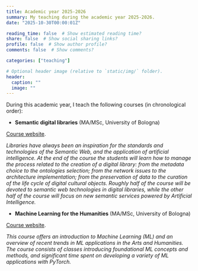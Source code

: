 ```yaml
---
title: Academic year 2025-2026
summary: My teaching during the academic year 2025-2026.
date: "2025-10-30T00:00:01Z"

reading_time: false  # Show estimated reading time?
share: false  # Show social sharing links?
profile: false  # Show author profile?
comments: false  # Show comments?

categories: ["teaching"]

# Optional header image (relative to `static/img/` folder).
header:
  caption: ""
  image: ""
---
```


During this academic year, I teach the following courses (in chronological order):

* **Semantic digital libraries** (MA/MSc, University of Bologna)

[Course website](https://www.unibo.it/it/studiare/insegnamenti-competenze-trasversali-moocs/insegnamenti/insegnamento/2025/424786).

*Libraries have always been an inspiration for the standards and technologies of the Semantic Web, and the application of artificial intelligence. At the end of the course the students will learn how to manage the process related to the creation of a digital library: from the metadata choice to the ontologies selection; from the network issues to the architecture implementation; from the preservation of data to the curation of the life cycle of digital cultural objects. Roughly half of the course will be devoted to semantic web technologies in digital libraries, while the other half of the course will focus on new semantic services powered by Artificial Intelligence.*

* **Machine Learning for the Humanities** (MA/MSc, University of Bologna)

[Course website](https://www.unibo.it/it/studiare/insegnamenti-competenze-trasversali-moocs/insegnamenti/insegnamento/2025/490903).

*This course offers an introduction to Machine Learning (ML) and an overview of recent trends in ML applications in the Arts and Humanities. The course consists of classes introducing foundational ML concepts and methods, and significant time spent on developing a variety of ML applications with PyTorch.*
